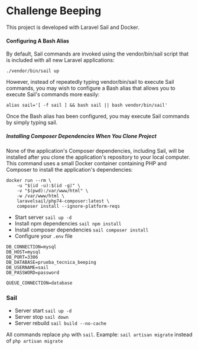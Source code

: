 # Challenge Beeping

This project is developed with Laravel Sail and Docker.

#### Configuring A Bash Alias

By default, Sail commands are invoked using the vendor/bin/sail script that is included with all new Laravel applications:

`./vendor/bin/sail up`

However, instead of repeatedly typing vendor/bin/sail to execute Sail commands, you may wish to configure a Bash alias that allows you to execute Sail's commands more easily:

`alias sail='[ -f sail ] && bash sail || bash vendor/bin/sail'`

Once the Bash alias has been configured, you may execute Sail commands by simply typing sail.

##### Installing Composer Dependencies When You Clone Project

None of the application's Composer dependencies, including Sail, will be installed after you clone the application's repository to your local computer. This command uses a small Docker container containing PHP and Composer to install the application's dependencies:

```
docker run --rm \
    -u "$(id -u):$(id -g)" \
    -v "$(pwd):/var/www/html" \
    -w /var/www/html \
    laravelsail/php74-composer:latest \
    composer install --ignore-platform-reqs
```

-   Start server `sail up -d`
-   Install npm dependencies `sail npm install`
-   Install composer dependencies `sail composer install`
-   Configure your `.env` file

```
DB_CONNECTION=mysql
DB_HOST=mysql
DB_PORT=3306
DB_DATABASE=prueba_tecnica_beeping
DB_USERNAME=sail
DB_PASSWORD=password

QUEUE_CONNECTION=database
```

### Sail

-   Server start `sail up -d`
-   Server stop `sail down`
-   Server rebuild `sail build --no-cache`

All commands replace `php` with `sail`.
Example: `sail artisan migrate` instead of `php artisan migrate`
